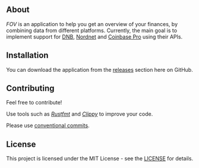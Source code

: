 ## About
*FOV* is an application to help you get an overview of your finances, by combining data from different platforms. Currently, the main goal is to implement support for [DNB](https://www.dnb.no/), [Nordnet](https://www.nordnet.no/no) and [Coinbase Pro](https://pro.coinbase.com/) using their APIs.

## Installation
You can download the application from the [releases](https://github.com/jonassterud/fov/releases) section here on GitHub.

## Contributing
Feel free to contribute!

Use tools such as *[Rustfmt](https://github.com/rust-lang/rustfmt)* and *[Clippy](https://github.com/rust-lang/rust-clippy)* to improve your code.

Please use [conventional commits](https://www.conventionalcommits.org/en/v1.0.0/).

## License
This project is licensed under the MIT License - see the [LICENSE](./LICENSE) for details.